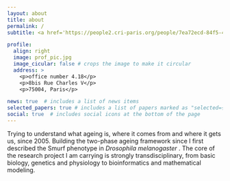 ```yaml
---
layout: about
title: about
permalink: /
subtitle: <a href='https://people2.cri-paris.org/people/7ea72ecd-84f5-4318-8666-ffbc993a92ea'>Affiliations</a>. Address. Contacts. Moto. Etc.

profile:
  align: right
  image: prof_pic.jpg
  image_cicular: false # crops the image to make it circular
  address: >
    <p>office number 4.18</p>
    <p>8bis Rue Charles V</p>
    <p>75004, Paris</p>

news: true  # includes a list of news items
selected_papers: true # includes a list of papers marked as "selected={true}"
social: true  # includes social icons at the bottom of the page
---
```


Trying to understand what ageing is, where it comes from and where it gets us, since 2005. Building the two-phase ageing framework since I first described the Smurf phenotype in <i> Drosophila melanogaster </i>.
The core of the research project I am carrying is strongly transdisciplinary, from basic biology, genetics and physiology to bioinformatics and mathematical modeling.
